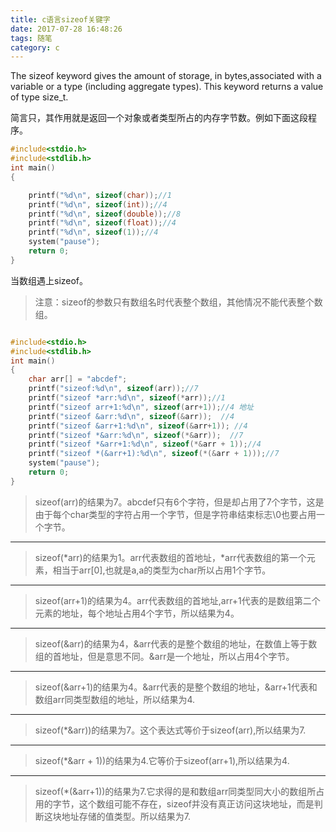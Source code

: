 ```yaml
---
title: c语言sizeof关键字
date: 2017-07-28 16:48:26
tags: 随笔
category: c 
---
```

The sizeof keyword gives the amount of storage, in bytes,associated with a variable or a type (including aggregate types). This keyword returns a value of type size_t.
<!--more-->
简言只，其作用就是返回一个对象或者类型所占的内存字节数。例如下面这段程序。
```c 
#include<stdio.h>
#include<stdlib.h>
int main()
{

	printf("%d\n", sizeof(char));//1
	printf("%d\n", sizeof(int));//4
	printf("%d\n", sizeof(double));//8
	printf("%d\n", sizeof(float));//4
	printf("%d\n", sizeof(1));//4
	system("pause");
	return 0;
}
```
当数组遇上sizeof。
>注意：sizeof的参数只有数组名时代表整个数组，其他情况不能代表整个数组。
 
```c 

#include<stdio.h>
#include<stdlib.h>
int main()
{
	char arr[] = "abcdef";
	printf("sizeof:%d\n", sizeof(arr));//7
	printf("sizeof *arr:%d\n", sizeof(*arr));//1
	printf("sizeof arr+1:%d\n", sizeof(arr+1));//4 地址
	printf("sizeof &arr:%d\n", sizeof(&arr));  //4
	printf("sizeof &arr+1:%d\n", sizeof(&arr+1)); //4
	printf("sizeof *&arr:%d\n", sizeof(*&arr));  //7 
	printf("sizeof *&arr+1:%d\n", sizeof(*&arr + 1));//4
	printf("sizeof *(&arr+1):%d\n", sizeof(*(&arr + 1)));//7
	system("pause");
	return 0;
}
```
>sizeof(arr)的结果为7。abcdef只有6个字符，但是却占用了7个字节，这是由于每个char类型的字符占用一个字节，但是字符串结束标志\0也要占用一个字节。
 
---
>sizeof(*arr)的结果为1。arr代表数组的首地址，*arr代表数组的第一个元素，相当于arr[0],也就是a,a的类型为char所以占用1个字节。

---
>sizeof(arr+1)的结果为4。arr代表数组的首地址,arr+1代表的是数组第二个元素的地址，每个地址占用4个字节，所以结果为4。
  
---
>sizeof(&arr)的结果为4，&arr代表的是整个数组的地址，在数值上等于数组的首地址，但是意思不同。&arr是一个地址，所以占用4个字节。
   
---
> sizeof(&arr+1)的结果为4。&arr代表的是整个数组的地址，&arr+1代表和数组arr同类型数组的地址，所以结果为4.
   
---
> sizeof(*&arr))的结果为7。这个表达式等价于sizeof(arr),所以结果为7.
   
---
> sizeof(*&arr + 1))的结果为4.它等价于sizeof(arr+1),所以结果为4.
   
---
>sizeof(*(&arr+1))的结果为7.它求得的是和数组arr同类型同大小的数组所占用的字节，这个数组可能不存在，sizeof并没有真正访问这块地址，而是判断这块地址存储的值类型。所以结果为7.
  
